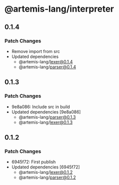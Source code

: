 # @artemis-lang/interpreter

## 0.1.4

### Patch Changes

- Remove import from src
- Updated dependencies
  - @artemis-lang/lexer@0.1.4
  - @artemis-lang/parser@0.1.4

## 0.1.3

### Patch Changes

- 9e8a086: Include src in build
- Updated dependencies [9e8a086]
  - @artemis-lang/parser@0.1.3
  - @artemis-lang/lexer@0.1.3

## 0.1.2

### Patch Changes

- 6945f72: First publish
- Updated dependencies [6945f72]
  - @artemis-lang/lexer@0.1.2
  - @artemis-lang/parser@0.1.2
